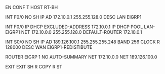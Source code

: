 EN
CONF T
HOST RT-BH

INT F0/0
NO SH
IP AD 172.10.0.1 255.255.128.0
DESC LAN EIGRP1


INT F0/0
IP DHCP EXCLUDED-ADDRESS 172.10.0.1
IP DHCP POOL LAN-EIGRP1
NET 172.10.0.0 255.255.128.0
DEFAULT-ROUTER 172.10.0.1


INT S0/0
NO SH
IP AD 189.126.100.1 255.255.255.248
BAND 256
CLOCK R 128000
DESC WAN EIGRP1-REDISTIBUTE


ROUTER EIGRP 1
NO AUTO-SUMMARY
NET 172.10.0.0
NET 189.126.100.0

EXIT
EXIT
SH R
COPY R ST